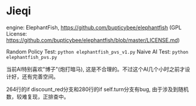 # Jieqi

engine: ElephantFish, https://github.com/bupticybee/elephantfish (GPL License: https://github.com/bupticybee/elephantfish/blob/master/LICENSE.md)

Random Policy Test: `python elephantfish_pvs_v1.py`
Naive AI Test: `python elephantfish_pvs.py`

当前AI特别喜欢"博子"(炮打暗马), 这是不合理的。不过这个AI几个小时之前才设计好，还有完善空间。

264行的if discount_red分支和280行的if self.turn分支有bug, 由于涉及到随机数，较难复现，正排查中。
